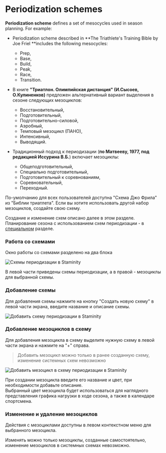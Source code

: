 # Periodization schemes

**Periodization scheme** defines a set of mesocycles used in season planning. For example:

* Periodization scheme described in **The Triathlete's Training Bible by Joe Friel **includes the following mesocycles:

  * Prep, 
  * Base, 
  * Build, 
  * Peak, 
  * Race, 
  * Transition. 

* В книге **"Триатлон. Олимпийская дистанция" \(И.Сысоев, О.Кулиненков\)** предложен альтернативный вариант выделения в сезоне следующих мезоциклов:

  * Восстановительный, 
  * Подготовительный, 
  * Подготовительно-силовой, 
  * Аэробный, 
  * Темповый мезоцикл \(ПАНО\), 
  * Интенсивный, 
  * Выводящий.

* Традиционный подход к периодизации \(**по Матвееву, 1977, под редакцией Иссурина В.Б.**\) включает мезоциклы:

  * Общеподготовительный, 
  * Специально подготовительный, 
  * Подготовительный к соревнованиям, 
  * Соревновательный, 
  * Переходный. 

По-умолчанию для всех пользователей доступна "Схема Джо Фрила" из "Библии триатлета". Если вы хотите использовать другой набор мезоциклов, создайте свою схему.

Создание и изменение схем описано далее в этом разделе.  
Планирование сезона с использованием схем периодизации - в [специальном](/basics/season-plan.md) разделе.

### Работа со схемами

Окно работы со схемами разделено на два блока

![Схемы периодизации в Staminity](https://content.staminity.com/assets/images/periodization/schemes-overview.png)

В левой части приведены схемы периодизации, а в правой - мезоциклы для выбранной схемы.

### Добавление схемы

Для добавления схемы нажмите на кнопку "Создать новую схему" в левой части экрана, введите название и описание схемы.

![Добавить схему периодизации в Staminity](https://content.staminity.com/assets/images/periodization/schemes-create.png)

### Добавление мезоциклов в схему

Для добавления мезоцикла в схему выделите нужную схему в левой части экрана и нажмите на "+" справа.

> Добавить мезоцикл можно только в ранее созданную схему, изменение системных схем невозможно

![Добавить мезоцикл в схему периодизации в Staminity](https://content.staminity.com/assets/images/periodization/mesocycle-add.png)

При создании мезоцикла введите его название и цвет, при необходимости добавьте описание.  
Выбранный цвет мезоцикла будет использоваться для наглядного представления графика нагрузки в ходе сезона, а также в календаре спортсмена.

### Изменение и удаление мезоциклов

Действия с мезоциклами доступны в левом контекстном меню для выбранного мезоцикла.

Изменять можно только мезоциклы, созданные самостоятельно, изменение мезоциклов в системных схемах невозможно.

